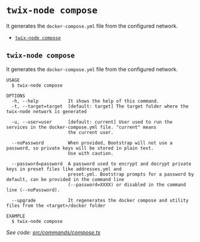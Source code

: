 `twix-node compose`
==========================

It generates the `docker-compose.yml` file from the configured network.

* [`twix-node compose`](#twix-node-compose)

## `twix-node compose`

It generates the `docker-compose.yml` file from the configured network.

```
USAGE
  $ twix-node compose

OPTIONS
  -h, --help           It shows the help of this command.
  -t, --target=target  [default: target] The target folder where the twix-node network is generated

  -u, --user=user      [default: current] User used to run the services in the docker-compose.yml file. "current" means
                       the current user.

  --noPassword         When provided, Bootstrap will not use a password, so private keys will be stored in plain text.
                       Use with caution.

  --password=password  A password used to encrypt and decrypt private keys in preset files like addresses.yml and
                       preset.yml. Bootstrap prompts for a password by default, can be provided in the command line
                       (--password=XXXX) or disabled in the command line (--noPassword).

  --upgrade            It regenerates the docker compose and utility files from the <target>/docker folder

EXAMPLE
  $ twix-node compose
```

_See code: [src/commands/compose.ts](https://github.com/NewCapital/TWIX-NODE/src/commands/compose.ts)_
